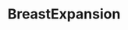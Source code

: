 ---
title: BreastExpansion
crosslinks:
- livven
- Morphs
- Pixiv
- gonewildaudio
- HoneySelect
- overflowingbra
- housewifeswag
- assexpansion
- Roboragi
- transformation
- bimbofication
- bigboobproblems
- AlyssaAtNightFans
- u_imguralbumbot
- shitpost
- perfectloops
- patchYeah
- botwatch
- nsfw
- ABraThatDoesntFit
---